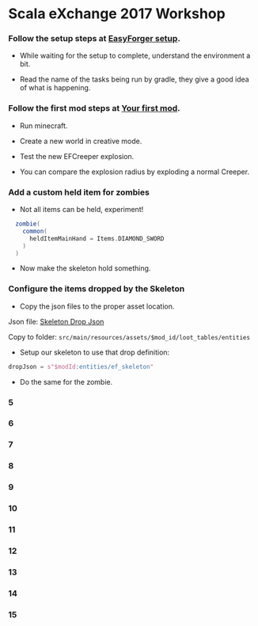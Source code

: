 
# Scala eXchange 2017 Workshop

### Follow the setup steps at [EasyForger setup](https://github.com/easyforger/easyforger/blob/master/doc/setup.md).

* While waiting for the setup to complete, understand the environment a bit.

* Read the name of the tasks being run by gradle, they give a good idea of what is happening.

### Follow the first mod steps at [Your first mod](https://github.com/easyforger/easyforger/blob/master/doc/first-mod.md).

* Run minecraft.

* Create a new world in creative mode.

* Test the new EFCreeper explosion.

* You can compare the explosion radius by exploding a normal Creeper.

### Add a custom held item for zombies

* Not all items can be held, experiment!

```scala
  zombie(
    common(
      heldItemMainHand = Items.DIAMOND_SWORD
    )
  )
```

* Now make the skeleton hold something.

### Configure the items dropped by the Skeleton

* Copy the json files to the proper asset location.

Json file: [Skeleton Drop Json](resources/ef_skeleton.json)

Copy to folder: `src/main/resources/assets/$mod_id/loot_tables/entities`

* Setup our skeleton to use that drop definition:

```scala
dropJson = s"$modId:entities/ef_skeleton"
```
* Do the same for the zombie.

### 5

### 6

### 7

### 8

### 9

### 10

### 11

### 12

### 13

### 14

### 15
